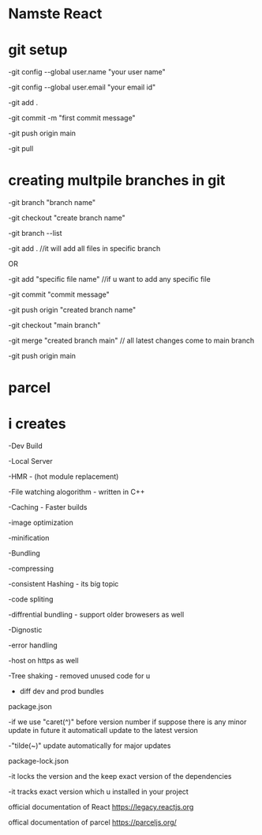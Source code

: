 # Namste React

# git setup

-git config --global user.name "your user name"

-git config --global user.email "your email id"

-git add .

-git commit -m "first commit message"

-git push origin main

-git pull

# creating multpile branches in git

-git branch "branch name"

-git checkout "create branch name"

-git branch --list

-git add . //it will add all files in specific branch

OR

-git add "specific file name" //if u want to add any specific file

-git commit "commit message"

-git push origin "created branch name"

-git checkout "main branch"

-git merge "created branch main" // all latest changes come to main branch

-git push origin main

# parcel

# i creates

-Dev Build

-Local Server

-HMR - (hot module replacement)

-File watching alogorithm - written in C++

-Caching - Faster builds

-image optimization

-minification

-Bundling

-compressing

-consistent Hashing - its big topic

-code spliting

-diffrential bundling - support older browesers as well

-Dignostic

-error handling

-host on https as well

-Tree shaking - removed unused code for u

- diff dev and prod bundles

package.json

-if we use "caret(^)" before version number if suppose there is any minor update in future it automaticall update to the latest version

-"tilde(~)" update automatically for major updates

package-lock.json

-it locks the version and the keep exact version of the dependencies

-it tracks exact version which u installed in your project

official documentation of React
https://legacy.reactjs.org

offical documentation of parcel
https://parceljs.org/
